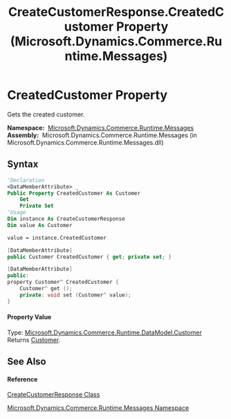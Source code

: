 ﻿---
title: CreateCustomerResponse.CreatedCustomer Property  (Microsoft.Dynamics.Commerce.Runtime.Messages)
TOCTitle: CreatedCustomer Property
ms:assetid: P:Microsoft.Dynamics.Commerce.Runtime.Messages.CreateCustomerResponse.CreatedCustomer
ms:mtpsurl: https://technet.microsoft.com/en-us/library/microsoft.dynamics.commerce.runtime.messages.createcustomerresponse.createdcustomer(v=AX.60)
ms:contentKeyID: 49839963
ms.date: 05/18/2015
mtps_version: v=AX.60
f1_keywords:
- Microsoft.Dynamics.Commerce.Runtime.Messages.CreateCustomerResponse.CreatedCustomer
dev_langs:
- CSharp
- C++
- VB
---

# CreatedCustomer Property

Gets the created customer.

**Namespace:**  [Microsoft.Dynamics.Commerce.Runtime.Messages](microsoft-dynamics-commerce-runtime-messages-namespace.md)  
**Assembly:**  Microsoft.Dynamics.Commerce.Runtime.Messages (in Microsoft.Dynamics.Commerce.Runtime.Messages.dll)

## Syntax

``` vb
'Declaration
<DataMemberAttribute> _
Public Property CreatedCustomer As Customer
    Get
    Private Set
'Usage
Dim instance As CreateCustomerResponse
Dim value As Customer

value = instance.CreatedCustomer
```

``` csharp
[DataMemberAttribute]
public Customer CreatedCustomer { get; private set; }
```

``` c++
[DataMemberAttribute]
public:
property Customer^ CreatedCustomer {
    Customer^ get ();
    private: void set (Customer^ value);
}
```

#### Property Value

Type: [Microsoft.Dynamics.Commerce.Runtime.DataModel.Customer](customer-class-microsoft-dynamics-commerce-runtime-datamodel.md)  
Returns [Customer](customer-class-microsoft-dynamics-commerce-runtime-datamodel.md).  

## See Also

#### Reference

[CreateCustomerResponse Class](createcustomerresponse-class-microsoft-dynamics-commerce-runtime-messages.md)

[Microsoft.Dynamics.Commerce.Runtime.Messages Namespace](microsoft-dynamics-commerce-runtime-messages-namespace.md)

